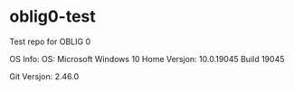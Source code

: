 # oblig0-test
Test repo for OBLIG 0

OS Info:
	OS: Microsoft Windows 10 Home
	Versjon: 10.0.19045 Build 19045
	
Git Versjon:
	2.46.0